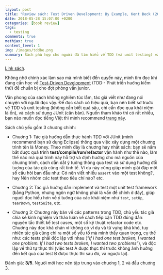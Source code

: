 ```yaml
---
layout: post
title: "Review sách: Test Driven Development: By Example, Kent Beck (2002)"
date: 2018-05-28 15:07:00 +0200
categories: [book review]
tags:
  - testing
comments: true
mathjax: true
content_level: 1
img: /images/tddbe.png
summary: Sách phù hợp cho nguời đã tìm hiểu về TDD (và unit testing) và muốn biết cách áp dụng cụ thể của nó.
---
```


[Link sách](https://www.amazon.com/Test-Driven-Development-Kent-Beck/dp/0321146530).

Không nhớ chính xác làm sao mà mình biết đến quyển này, mình tìm đọc khi đang cần học về [Test-Driven Development](https://en.wikipedia.org/wiki/Test-driven_development) (TDD - Phát triển huớng kiểm thử) để chuẩn bị cho đợt phỏng vấn junior. 

Văn phong của sách không nghiêm túc lắm, tác giả viết như đang nói chuyện với người đọc vậy. Để đọc sách có hiệu quả, bạn nên biết sơ truớc về TDD và unit testing (không cần biết quá sâu, chỉ cần đọc qua khái niệm là ổn), và cách sử dụng JUnit (căn bản). Nguồn tham khảo thì có rất nhiều, bạn nào muốn đọc tiếng Việt thì mình recommend [trang này](https://stackjava.com/junit).

Sách chủ yếu gồm 3 chuơng chính:

- Chuơng 1: Tác giả huớng dẫn thực hành TDD với JUnit (mình recommend bạn sử dụng Eclipse) thông qua việc xây dựng một chuơng trình tên là Money. Theo mình đây là chuơng hay nhất sách: bạn sẽ nắm bắt đuợc quá trình **test/compile/run/refactor** vận hành như thế nào, làm thế nào mà quá trình này hỗ trợ và định huớng cho mã nguồn của chuơng trình, cách dẫn dắt ý tuởng thông qua test và sử dụng huớng đối tuợng của tác giả cũng rất tinh tế. Ví dụ này cũng giúp mình giải đáp một số câu hỏi ban đầu như: Có nên viết nhiều `assert` vào một test không?, hay Nên nhóm các test theo tiêu chí nào? etc.

- Chuơng 2: Tác giả huớng dẫn implement và test một unit test framework (bằng Python, nhưng ngôn ngữ không phải là vấn đề chính ở đây), giúp nguời đọc hiểu hơn về ý tuởng của các khái niệm như `test`, `setUp`, `tearDown`, `testSuite`, etc.

- Chuơng 3: Chuơng này bàn về các patterns trong TDD, chủ yếu tác giả chia sẻ kinh nghiệm và thảo luận về cách tiếp cận TDD đúng đắn: nguyên tắc thiết kế test cases, một số kỹ thuật refactor code etc. Chuơng này đọc khá chán vì không có ví dụ và từ vựng khá khó, tuy nhiên tác giả cũng chỉ ra một số yếu tố mà mình thấy quan trọng, cụ thể như: các tests phải độc lập với nhau (_"If I had one test broken, I wanted one problem. If I had two tests broken, I wanted two problems"_), và độc lập về thứ tự thực thi (việc test A đuợc thực thi truớc không ảnh huởng đến kết quả của test B đưọc thực thi sau đó, và nguợc lại).

Đánh giá: **3/5**.  Nguời mới học nên tập trung vào chuơng 1, 2 và đầu chuơng 3.
